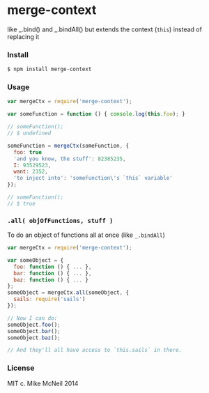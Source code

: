 # merge-context

like _.bind() and _.bindAll() but extends the context (`this`) instead of replacing it

### Install

```sh
$ npm install merge-context
```

### Usage

```javascript
var mergeCtx = require('merge-context');

var someFunction = function () { console.log(this.foo); }

// someFunction();
// $ undefined

someFunction = mergeCtx(someFunction, {
  foo: true
  'and you know, the stuff': 82385235,
  I: 93529523,
  want: 2352,
  'to inject into': 'someFunction\'s `this` variable'
});

// someFunction();
// $ true
```

### `.all( objOfFunctions, stuff )`
To do an object of functions all at once (like `_.bindAll`)

```javascript
var mergeCtx = require('merge-context');

var someObject = {
  foo: function () { ... },
  bar: function () { ... },
  baz: function () { ... }
};
someObject = mergeCtx.all(someObject, {
  sails: require('sails')
});

// Now I can do:
someObject.foo();
someObject.bar();
someObject.baz();

// And they'll all have access to `this.sails` in there.


```


### License

MIT c. Mike McNeil 2014

